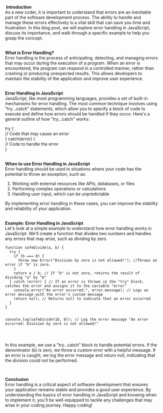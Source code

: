 <p><b>&nbsp;Introduction</b><br />As a new coder, it is important to understand that errors are an inevitable part of the software development process. The ability to handle and manage these errors effectively is a vital skill that can save you time and frustration. In this blog post, we will explore error handling in JavaScript, discuss its importance, and walk through a specific example to help you grasp the concept.<br /><br /></p><p><b>What is Error Handling?<br /></b>Error handling is the process of anticipating, detecting, and managing errors that may occur during the execution of a program. When an error is encountered, the program can respond in a controlled manner, rather than crashing or producing unexpected results. This allows developers to maintain the stability of the application and improve user experience.</p>

<p><br /><b>Error Handling in JavaScript</b><br />JavaScript, like most programming languages, provides a set of built-in mechanisms for error handling. The most common technique involves using "try...catch" statements, which allow you to specify a block of code to execute and define how errors should be handled if they occur. Here's a general outline of how "try...catch" works:</p><p>try {<br />// Code that may cause an error<br />} catch(error) {<br />// Code to handle the error<br />}</p><p><br /><b>When to use Error Handling in JavaScript</b><br />Error handling should be used in situations where your code has the potential to throw an exception, such as:</p><p></p><ol style="text-align: left;"><li>Working with external resources like APIs, databases, or files</li><li>Performing complex operations or calculations</li><li>Handling user input, which can be unpredictable</li></ol><p></p><p>By implementing error handling in these cases, you can improve the stability and reliability of your application.<br /><br /></p><p><b>Example: Error Handling in JavaScript</b><br />Let's look at a simple example to understand how error handling works in JavaScript. We'll create a function that divides two numbers and handles any errors that may arise, such as dividing by zero.</p>
<pre><code>function safeDivide(a, b) {
  try {
    if (b === 0) {
      throw new Error("Division by zero is not allowed!"); //Throws an error if "b" is zero.
    }
    return a / b; // If "b" is not zero, returns the result of dividing "a" by "b"
  } catch (error) { // If an error is thrown in the "try" block, catches the error and assigns it to the variable "error"
    console.error("An error occurred:", error.message); // Logs an error message with the error's custom message
    return null; // Returns null to indicate that an error occurred
  }
}

console.log(safeDivide(10, 0)); // Log the error message "An error occurred: Division by zero is not allowed!"

</code></pre>

<p>

In this example, we use a "try...catch" block to handle potential errors. If the denominator (b) is zero, we throw a custom error with a helpful message. If an error is caught, we log the error message and return null, indicating that the division could not be performed.<div><br /></div>

<div><b>Conclusion</b></div><div>Error handling is a critical aspect of software development that ensures your application remains stable and provides a good user experience. By understanding the basics of error handling in JavaScript and knowing when to implement it, you'll be well-equipped to tackle any challenges that may arise in your coding journey. Happy coding!</div>

</p>
